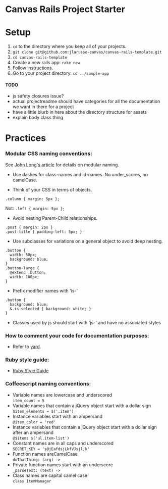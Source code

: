 Canvas Rails Project Starter
=====================

# Setup
1. `cd` to the directory where you keep all of your projects.
2. `git clone git@github.com:jlarusso-canvas/canvas-rails-template.git`
3. `cd canvas-rails-template`
4. Create a new rails app: `rake new`
5. Follow instructions.
6. Go to your project directory: `cd ../sample-app`

#### TODO
- js safety closures issue?
- actual projectreadme should have categories for all the documentation we want in there for a project
- have a little blurb in here about the directory structure for assets
- explain body class thing


# Practices
### Modular CSS naming conventions:
See [John Long's article](http://thesassway.com/advanced/modular-css-naming-conventions) for details on modular naming.

- Use dashes for class-names and id-names. No under_scores, no camelCase.

- Think of your CSS in terms of objects.
```
.column { margin: 5px };
```
Not: `.left { margin: 5px };`

- Avoid nesting Parent-Child relationships.
```
.post { margin: 2px }
.post-title { padding-left: 5px; }
```

- Use subclasses for variations on a general object to avoid deep nesting.
```
.button {
  width: 50px;
  background: blue;
}
.button-large {
  @extend .button;
  width: 100px;
}
```

- Prefix modifier names with 'is-'
```
.button {
  background: blue;
  &.is-selected { background: white; }
}
```

- Classes used by js should start with 'js-' and have no associated styles  


### How to comment your code for documentation purposes:
- Refer to [yard](http://rubydoc.info/gems/yard/file/docs/GettingStarted.md).


### Ruby style guide:
- [Ruby Style Guide](https://github.com/bbatsov/ruby-style-guide)


### Coffeescript naming conventions:
- Variable names are lowercase and underscored  
`item_count = 5`
- Variable names that contain a jQuery object start with a dollar sign  
`$item_elements = $('.item')`
- Instance variables start with an ampersand  
`@item_color = 'red'`
- Instance variables that contain a jQuery object start with a dollar sign after an ampersand  
`@$items $('ul.item-list')`
- Constant names are in all caps and underscored  
`SECRET_KEY = 's@jEafdsjLkfVJsjl;k'`
- Function names areCamelCase  
`doThatThing: (arg) ->`
- Private function names start with an underscore  
`_parseText: (text) ->`
- Class names are capital camel case  
`class ItemManager`


